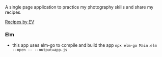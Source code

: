 A single page application to practice my photography skills and share my recipes.

[Recipes by EV](http://recipes.iacut.one/)


### Elm
- this app uses elm-go to compile and build the app
`npx elm-go Main.elm --open -- --output=app.js`
